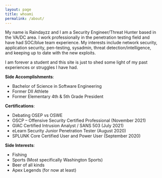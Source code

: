 ```yaml
---
layout: page
title: whoami
permalink: /about/
---
```


My name is Raindayzz and I am a Security Engineer/Threat Hunter based in the VA/DC area. I work professionally in the penetration testing field and have had SOC/blue team experience. My interests include network security, application security, pen-testing, sysadmin, threat detection/intelligence, and keeping up to date with the new exploits.


I am forever a student and this site is just to shed some light of my past experiences or struggles I have had. 


**Side Accomplishments**:
- Bachelor of Science in Software Engineering
- Former DII Athlete
- Former Elementary 4th & 5th Grade President


**Certifications**: 
- Debating OSEP vs OSWE
- OSCP – Offensive Security Certified Professional (November 2021)
- GIAC Certified Intrusion Analyst / SANS 503 (July 2021)
- eLearn Security Junior Penetration Tester (August 2020)
- SPLUNK Core Certified User and Power User (September 2020)

**Side Interests**:
- Fishing
- Sports (Most specifically Washington Sports)
- Beer of all kinds
- Apex Legends (for now at least)
